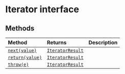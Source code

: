 # Iterator interface













## Methods

| Method	   |  Returns	| Description|
|:-------------|:-------|:-----------|
|[`next(value)`](next-lo9m9.md)      | [`IteratorResult`](../es6-collections/iteratorresult.md)<T> |  |
|[`return(value)`](return-2d9q9.md)      | [`IteratorResult`](../es6-collections/iteratorresult.md)<T> |  |
|[`throw(e)`](throw-sdjc9.md)      | [`IteratorResult`](../es6-collections/iteratorresult.md)<T> |  |



